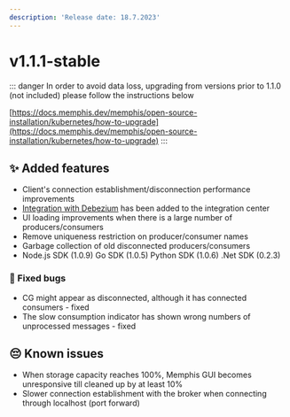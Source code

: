 ```yaml
---
description: 'Release date: 18.7.2023'
---
```


# v1.1.1-stable

::: danger
In order to avoid data loss, upgrading from versions prior to 1.1.0 (not included) please follow the instructions below

[https://docs.memphis.dev/memphis/open-source-installation/kubernetes/how-to-upgrade](https://docs.memphis.dev/memphis/open-source-installation/kubernetes/how-to-upgrade)
:::

## :sparkles: Added features

* Client's connection establishment/disconnection performance improvements
* [Integration with Debezium](../../integrations-center/change-data-capture-cdc/debezium.md) has been added to the integration center
* UI loading improvements when there is a large number of producers/consumers
* Remove uniqueness restriction on producer/consumer names
* Garbage collection of old disconnected producers/consumers
* Node.js SDK (1.0.9) Go SDK (1.0.5) Python SDK (1.0.6) .Net SDK (0.2.3)

### :bug: Fixed bugs

* CG might appear as disconnected, although it has connected consumers - fixed
* The slow consumption indicator has shown wrong numbers of unprocessed messages - fixed

## :pensive: Known issues

* When storage capacity reaches 100%, Memphis GUI becomes unresponsive till cleaned up by at least 10%
* Slower connection establishment with the broker when connecting through localhost (port forward)
